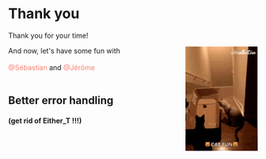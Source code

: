 # Thank you
Thank you for your time!

<div style="display: flex;  gap: 16px;">
  <div style="width: 70%;">
    And now, let's have some fun with <br />
    <br />
    <span style="color: salmon;">@Sébastian</span> and <span style="color: salmon;">@Jérôme</span><br />
    <br />
    <h2>Better error handling</h2>
    <h4>(get rid of Either_T !!!)</h4>
  </div>
  <div style="width: 30%;">
      <img src="../assets/downstairs-cat.gif" alt="Someone here?" style="display: block;" />
  </div>
</div>


   




